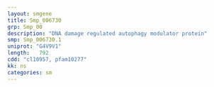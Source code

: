 ```yaml
---
layout: smgene
title: Smp_006730
grp: Smp_00
description: "DNA damage regulated autophagy modulator protein"
smp: Smp_006730.1
uniprot: "G4V9V1"
length:   792
cdd: "cl10957, pfam10277"
kk: ns
categories: sm
---
```


